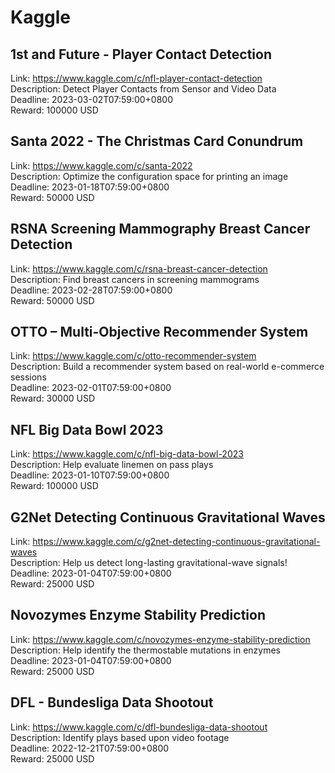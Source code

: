 # Kaggle



## 1st and Future - Player Contact Detection

Link: https://www.kaggle.com/c/nfl-player-contact-detection  
Description: Detect Player Contacts from Sensor and Video Data  
Deadline: 2023-03-02T07:59:00+0800  
Reward: 100000 USD  


## Santa 2022 - The Christmas Card Conundrum

Link: https://www.kaggle.com/c/santa-2022  
Description: Optimize the configuration space for printing an image  
Deadline: 2023-01-18T07:59:00+0800  
Reward: 50000 USD  


## RSNA Screening Mammography Breast Cancer Detection

Link: https://www.kaggle.com/c/rsna-breast-cancer-detection  
Description: Find breast cancers in screening mammograms  
Deadline: 2023-02-28T07:59:00+0800  
Reward: 50000 USD  


## OTTO – Multi-Objective Recommender System

Link: https://www.kaggle.com/c/otto-recommender-system  
Description: Build a recommender system based on real-world e-commerce sessions  
Deadline: 2023-02-01T07:59:00+0800  
Reward: 30000 USD  


## NFL Big Data Bowl 2023

Link: https://www.kaggle.com/c/nfl-big-data-bowl-2023  
Description: Help evaluate linemen on pass plays  
Deadline: 2023-01-10T07:59:00+0800  
Reward: 100000 USD  


## G2Net Detecting Continuous Gravitational Waves

Link: https://www.kaggle.com/c/g2net-detecting-continuous-gravitational-waves  
Description: Help us detect long-lasting gravitational-wave signals!  
Deadline: 2023-01-04T07:59:00+0800  
Reward: 25000 USD  


## Novozymes Enzyme Stability Prediction

Link: https://www.kaggle.com/c/novozymes-enzyme-stability-prediction  
Description: Help identify the thermostable mutations in enzymes  
Deadline: 2023-01-04T07:59:00+0800  
Reward: 25000 USD  


## DFL - Bundesliga Data Shootout

Link: https://www.kaggle.com/c/dfl-bundesliga-data-shootout  
Description: Identify plays based upon video footage   
Deadline: 2022-12-21T07:59:00+0800  
Reward: 25000 USD  

